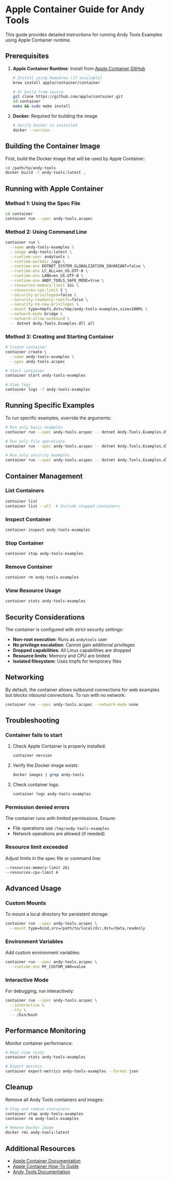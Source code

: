 # Apple Container Guide for Andy Tools

This guide provides detailed instructions for running Andy Tools Examples using Apple Container runtime.

## Prerequisites

1. **Apple Container Runtime**: Install from [Apple Container GitHub](https://github.com/apple/container)
   ```bash
   # Install using Homebrew (if available)
   brew install apple/container/container
   
   # Or build from source
   git clone https://github.com/apple/container.git
   cd container
   make && sudo make install
   ```

2. **Docker**: Required for building the image
   ```bash
   # Verify Docker is installed
   docker --version
   ```

## Building the Container Image

First, build the Docker image that will be used by Apple Container:

```bash
cd /path/to/andy-tools
docker build -t andy-tools:latest .
```

## Running with Apple Container

### Method 1: Using the Spec File

```bash
cd container
container run --spec andy-tools.acspec
```

### Method 2: Using Command Line

```bash
container run \
  --name andy-tools-examples \
  --image andy-tools:latest \
  --runtime-user andytools \
  --runtime-workdir /app \
  --runtime-env DOTNET_SYSTEM_GLOBALIZATION_INVARIANT=false \
  --runtime-env LC_ALL=en_US.UTF-8 \
  --runtime-env LANG=en_US.UTF-8 \
  --runtime-env ANDY_TOOLS_SAFE_MODE=true \
  --resources-memory-limit 1Gi \
  --resources-cpu-limit 2 \
  --security-privileged=false \
  --security-readonly-rootfs=false \
  --security-no-new-privileges \
  --mount type=tmpfs,dst=/tmp/andy-tools-examples,size=100Mi \
  --network-mode bridge \
  --network-allow-outbound \
  -- dotnet Andy.Tools.Examples.dll all
```

### Method 3: Creating and Starting Container

```bash
# Create container
container create \
  --name andy-tools-examples \
  --spec andy-tools.acspec

# Start container
container start andy-tools-examples

# View logs
container logs -f andy-tools-examples
```

## Running Specific Examples

To run specific examples, override the arguments:

```bash
# Run only basic examples
container run --spec andy-tools.acspec -- dotnet Andy.Tools.Examples.dll basic

# Run only file operations
container run --spec andy-tools.acspec -- dotnet Andy.Tools.Examples.dll file

# Run only security examples
container run --spec andy-tools.acspec -- dotnet Andy.Tools.Examples.dll security
```

## Container Management

### List Containers
```bash
container list
container list --all  # Include stopped containers
```

### Inspect Container
```bash
container inspect andy-tools-examples
```

### Stop Container
```bash
container stop andy-tools-examples
```

### Remove Container
```bash
container rm andy-tools-examples
```

### View Resource Usage
```bash
container stats andy-tools-examples
```

## Security Considerations

The container is configured with strict security settings:

- **Non-root execution**: Runs as `andytools` user
- **No privilege escalation**: Cannot gain additional privileges
- **Dropped capabilities**: All Linux capabilities are dropped
- **Resource limits**: Memory and CPU are limited
- **Isolated filesystem**: Uses tmpfs for temporary files

## Networking

By default, the container allows outbound connections for web examples but blocks inbound connections. To run with no network:

```bash
container run --spec andy-tools.acspec --network-mode none
```

## Troubleshooting

### Container fails to start

1. Check Apple Container is properly installed:
   ```bash
   container version
   ```

2. Verify the Docker image exists:
   ```bash
   docker images | grep andy-tools
   ```

3. Check container logs:
   ```bash
   container logs andy-tools-examples
   ```

### Permission denied errors

The container runs with limited permissions. Ensure:
- File operations use `/tmp/andy-tools-examples`
- Network operations are allowed (if needed)

### Resource limit exceeded

Adjust limits in the spec file or command line:
```bash
--resources-memory-limit 2Gi
--resources-cpu-limit 4
```

## Advanced Usage

### Custom Mounts

To mount a local directory for persistent storage:
```bash
container run --spec andy-tools.acspec \
  --mount type=bind,src=/path/to/local/dir,dst=/data,readonly
```

### Environment Variables

Add custom environment variables:
```bash
container run --spec andy-tools.acspec \
  --runtime-env MY_CUSTOM_VAR=value
```

### Interactive Mode

For debugging, run interactively:
```bash
container run --spec andy-tools.acspec \
  --interactive \
  --tty \
  -- /bin/bash
```

## Performance Monitoring

Monitor container performance:
```bash
# Real-time stats
container stats andy-tools-examples

# Export metrics
container export-metrics andy-tools-examples --format json
```

## Cleanup

Remove all Andy Tools containers and images:
```bash
# Stop and remove containers
container stop andy-tools-examples
container rm andy-tools-examples

# Remove Docker image
docker rmi andy-tools:latest
```

## Additional Resources

- [Apple Container Documentation](https://github.com/apple/container/blob/main/docs/tutorial.md)
- [Apple Container How-To Guide](https://github.com/apple/container/blob/main/docs/how-to.md)
- [Andy Tools Documentation](../README.md)